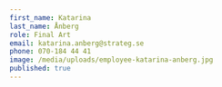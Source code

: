 ```yaml
---
first_name: Katarina
last_name: Ånberg
role: Final Art
email: katarina.anberg@strateg.se
phone: 070-184 44 41
image: /media/uploads/employee-katarina-anberg.jpg
published: true
---
```

